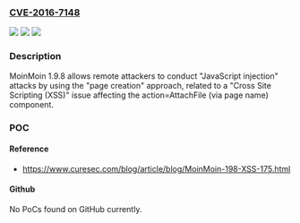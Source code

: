 ### [CVE-2016-7148](https://cve.mitre.org/cgi-bin/cvename.cgi?name=CVE-2016-7148)
![](https://img.shields.io/static/v1?label=Product&message=n%2Fa&color=blue)
![](https://img.shields.io/static/v1?label=Version&message=n%2Fa&color=blue)
![](https://img.shields.io/static/v1?label=Vulnerability&message=n%2Fa&color=brighgreen)

### Description

MoinMoin 1.9.8 allows remote attackers to conduct "JavaScript injection" attacks by using the "page creation" approach, related to a "Cross Site Scripting (XSS)" issue affecting the action=AttachFile (via page name) component.

### POC

#### Reference
- https://www.curesec.com/blog/article/blog/MoinMoin-198-XSS-175.html

#### Github
No PoCs found on GitHub currently.


